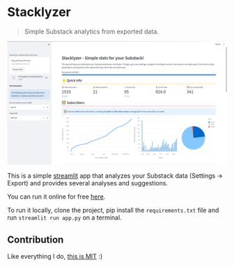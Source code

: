 # Stacklyzer

> Simple Substack analytics from exported data.

![](screenshot.png)

This is a simple [streamlit](https://streamlit.io) app that analyzes your Substack data (Settings -> Export) and provides several analyses and suggestions.

You can run it online for free [here](https://stacklyzer.streamlit.app).

To run it locally, clone the project, pip install the `requirements.txt` file and run `streamlit run app.py` on a terminal.

## Contribution

Like everything I do, [this is MIT](LICENSE) :)
